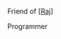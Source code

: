 Friend of [[Raj]]

Programmer

[//begin]: # "Autogenerated link references for markdown compatibility"
[Raj]: Raj "Raj"
[//end]: # "Autogenerated link references"